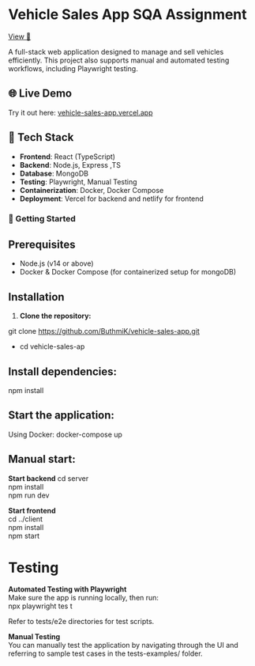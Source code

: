 # Vehicle Sales App SQA Assignment 

[View  📄 ](docs/2025-S1-IT4100-Assignment.pdf)


A full-stack web application designed to manage and sell vehicles efficiently. This project also supports manual and automated testing workflows, including Playwright testing.

## 🌐 Live Demo

Try it out here: [vehicle-sales-app.vercel.app](https://vehicle-sales-app.vercel.app)

## 🧰 Tech Stack

- **Frontend**: React (TypeScript)
- **Backend**: Node.js, Express ,TS
- **Database**: MongoDB
- **Testing**: Playwright, Manual Testing
- **Containerization**: Docker, Docker Compose
- **Deployment**: Vercel for backend and netlify for frontend



### 🚀 Getting Started

## Prerequisites

- Node.js (v14 or above) <br>
- Docker & Docker Compose (for containerized setup for mongoDB)

## Installation

1. **Clone the repository:**

git clone https://github.com/ButhmiK/vehicle-sales-app.git <br>
- cd vehicle-sales-ap


## Install dependencies:

npm install

## Start the application:

Using Docker: docker-compose up  <br>

## Manual start:

**Start backend**
cd server <br>
npm install <br>
npm run dev

**Start frontend** <br>
cd ../client <br>
npm install <br>
npm start


#  Testing
**Automated Testing with Playwright** <br> 
Make sure the app is running locally, then run: <br>
npx playwright tes t<br>

Refer to tests/e2e directories for test scripts.

**Manual Testing** <br>
You can manually test the application by navigating through the UI and referring to sample test cases in the tests-examples/ folder.






